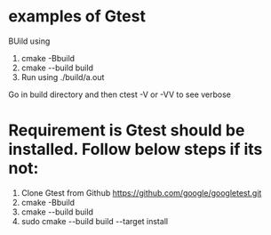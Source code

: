 # examples of Gtest 

BUild using 
 
 1) cmake -Bbuild
 2) cmake --build build 
 3)  Run using ./build/a.out
 
Go in build directory and then ctest -V or -VV to see verbose


# Requirement is Gtest should be installed. Follow below steps if its not:

1) Clone Gtest from Github https://github.com/google/googletest.git
2) cmake -Bbuild
3) cmake --build build 
4) sudo cmake --build build --target install